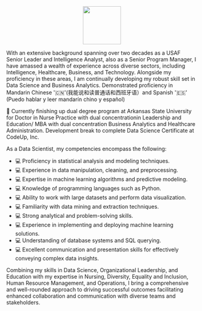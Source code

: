 <div id="header" align="center">
  <img src="https://media1.giphy.com/media/3kPDmoWdBpQPNhCnUG/200.webp?cid=ecf05e47dyw5aujrk459ggcauyw5krfq3ddt9p7ykld28crb&ep=v1_gifs_related&rid=200.webp&ct=s" width="100"/>
</div>





With an extensive background spanning over two decades as a USAF Senior Leader and Intelligence Analyst, also as a Senior Program Manager, I have amassed a wealth of experience across diverse sectors, including Intelligence, Healthcare, Business, and Technology. Alongside my proficiency in these areas, I am continually developing my robust skill set in Data Science and Business Analytics. Demonstrated proficiency in Mandarin Chinese '🇨🇳'(我能说和读普通话和西班牙语）and Spanish '🇪🇸' (Puedo hablar y leer mandarín chino y español)

:book: Currently finishing up dual degree program at Arkansas State University for Doctor in Nurse Practice with dual concentrationin Leadership and Education/ MBA with dual concentration Business Analytics and Healthcare Administration. Development break to complete Data Science Certificate at CodeUp, Inc.

As a Data Scientist, my competencies encompass the following:

* 💻 Proficiency in statistical analysis and modeling techniques.
* 💻 Experience in data manipulation, cleaning, and preprocessing.
* 💻 Expertise in machine learning algorithms and predictive modeling.
* 💻 Knowledge of programming languages such as Python.
* 💻 Ability to work with large datasets and perform data visualization.
* 💻 Familiarity with data mining and extraction techniques.
* 💻 Strong analytical and problem-solving skills.
* 💻 Experience in implementing and deploying machine learning solutions.
* 💻 Understanding of database systems and SQL querying.
* 💻 Excellent communication and presentation skills for effectively conveying complex data insights.


Combining my skills in Data Science, Organizational Leadership, and Education with my expertise in Nursing, Diversity, Equality and Inclusion, Human Resource Management, and Operations, I bring a comprehensive and well-rounded approach to driving successful outcomes facilitating enhanced collaboration and communication with diverse teams and stakeholders.
